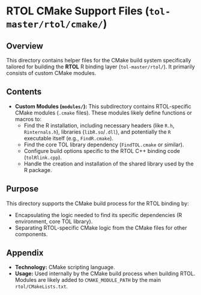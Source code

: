 # RTOL CMake Support Files (`tol-master/rtol/cmake/`)

## Overview

This directory contains helper files for the CMake build system specifically tailored for building the **RTOL** R binding layer (`tol-master/rtol/`). It primarily consists of custom CMake modules.

## Contents

- **Custom Modules (`modules/`):** This subdirectory contains RTOL-specific CMake modules (`.cmake` files). These modules likely define functions or macros to:
    - Find the R installation, including necessary headers (like `R.h`, `Rinternals.h`), libraries (`libR.so`/`.dll`), and potentially the `R` executable itself (e.g., `FindR.cmake`).
    - Find the core TOL library dependency (`FindTOL.cmake` or similar).
    - Configure build options specific to the RTOL C++ binding code (`tolRlink.cpp`).
    - Handle the creation and installation of the shared library used by the R package.

## Purpose

This directory supports the CMake build process for the RTOL binding by:
- Encapsulating the logic needed to find its specific dependencies (R environment, core TOL library).
- Separating RTOL-specific CMake logic from the CMake files for other components.

## Appendix

- **Technology:** CMake scripting language.
- **Usage:** Used internally by the CMake build process when building RTOL. Modules are likely added to `CMAKE_MODULE_PATH` by the main `rtol/CMakeLists.txt`. 